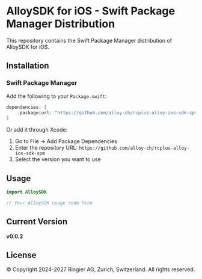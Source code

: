 # AlloySDK for iOS - Swift Package Manager Distribution

This repository contains the Swift Package Manager distribution of AlloySDK for iOS.

## Installation

### Swift Package Manager

Add the following to your `Package.swift`:

```swift
dependencies: [
    .package(url: "https://github.com/alloy-ch/rcplus-alloy-ios-sdk-spm", from: "0.0.2")
]
```

Or add it through Xcode:

1. Go to File → Add Package Dependencies
2. Enter the repository URL: `https://github.com/alloy-ch/rcplus-alloy-ios-sdk-spm`
3. Select the version you want to use

## Usage

```swift
import AlloySDK

// Your AlloySDK usage code here
```

## Current Version

**v0.0.2**

## License

© Copyright 2024-2027 Ringier AG, Zurich, Switzerland. All rights reserved.
